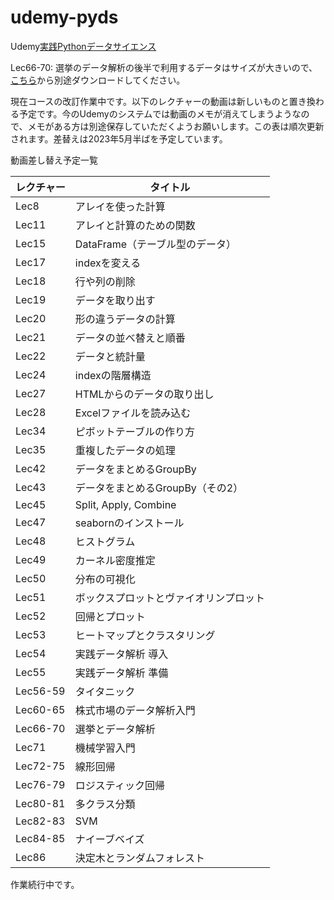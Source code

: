 # udemy-pyds

Udemy[実践Pythonデータサイエンス](https://www.udemy.com/course/python-jp/)

Lec66-70: 選挙のデータ解析の後半で利用するデータはサイズが大きいので、[こちら](https://www.dropbox.com/s/5eoh3j9atxjo7t0/Election_Donor_Data.csv?dl=0)から別途ダウンロードしてください。


現在コースの改訂作業中です。以下のレクチャーの動画は新しいものと置き換わる予定です。今のUdemyのシステムでは動画のメモが消えてしまうようなので、メモがある方は別途保存していただくようお願いします。この表は順次更新されます。差替えは2023年5月半ばを予定しています。

動画差し替え予定一覧

| レクチャー | タイトル |
| --------- | -------- | 
| Lec8 | アレイを使った計算 |
| Lec11 | アレイと計算のための関数 |
| Lec15 | DataFrame（テーブル型のデータ）|
| Lec17	 | indexを変える|
| Lec18 | 行や列の削除 |
| Lec19	| データを取り出す |
| Lec20	| 形の違うデータの計算 |
| Lec21	| データの並べ替えと順番|
| Lec22	| データと統計量|
| Lec24	| indexの階層構造| 
| Lec27	| HTMLからのデータの取り出し|
| Lec28	| Excelファイルを読み込む|
| Lec34	| ピボットテーブルの作り方|
| Lec35	| 重複したデータの処理|
| Lec42	| データをまとめるGroupBy|
| Lec43	| データをまとめるGroupBy（その2）|
| Lec45	| Split, Apply, Combine|
| Lec47 | seabornのインストール |
| Lec48 | ヒストグラム	|
| Lec49 | カーネル密度推定 |
| Lec50 | 分布の可視化	|
| Lec51 | ボックスプロットとヴァイオリンプロット |
| Lec52 | 回帰とプロット |
| Lec53 | ヒートマップとクラスタリング |
| Lec54 | 実践データ解析 導入 |
| Lec55 | 実践データ解析 準備 |
| Lec56-59 | タイタニック　|
| Lec60-65 | 株式市場のデータ解析入門 |
| Lec66-70 | 選挙とデータ解析 |
| Lec71	| 機械学習入門 |
| Lec72-75 | 線形回帰 |
| Lec76-79 | ロジスティック回帰|
| Lec80-81 | 多クラス分類 |
| Lec82-83 | SVM |
| Lec84-85 | ナイーブベイズ |
| Lec86 | 決定木とランダムフォレスト|

作業続行中です。